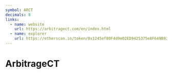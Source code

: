 ```yaml
---
symbol: ARCT
decimals: 8
links:
  - name: website
    url: https://arbitragect.com/en/index.html
  - name: explorer
    url: https://etherscan.io/token/0x1245ef80F4d9e02ED9425375e8F649B9221b31D8
---
```


# ArbitrageCT
